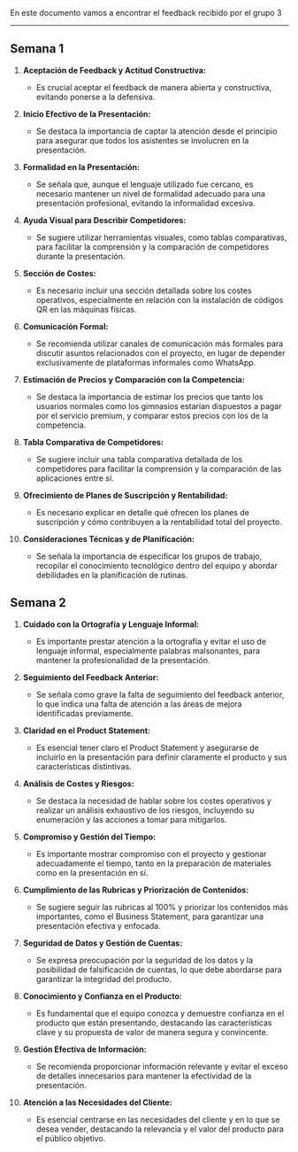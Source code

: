En este documento vamos a encontrar el feedback recibido por el grupo 3
****
## Semana 1

1. **Aceptación de Feedback y Actitud Constructiva:**
   - Es crucial aceptar el feedback de manera abierta y constructiva, evitando ponerse a la defensiva.
   
2. **Inicio Efectivo de la Presentación:**
   - Se destaca la importancia de captar la atención desde el principio para asegurar que todos los asistentes se involucren en la presentación.

3. **Formalidad en la Presentación:**
   - Se señala que, aunque el lenguaje utilizado fue cercano, es necesario mantener un nivel de formalidad adecuado para una presentación profesional, evitando la informalidad excesiva.

4. **Ayuda Visual para Describir Competidores:**
   - Se sugiere utilizar herramientas visuales, como tablas comparativas, para facilitar la comprensión y la comparación de competidores durante la presentación.

5. **Sección de Costes:**
   - Es necesario incluir una sección detallada sobre los costes operativos, especialmente en relación con la instalación de códigos QR en las máquinas físicas.

6. **Comunicación Formal:**
   - Se recomienda utilizar canales de comunicación más formales para discutir asuntos relacionados con el proyecto, en lugar de depender exclusivamente de plataformas informales como WhatsApp.

7. **Estimación de Precios y Comparación con la Competencia:**
   - Se destaca la importancia de estimar los precios que tanto los usuarios normales como los gimnasios estarían dispuestos a pagar por el servicio premium, y comparar estos precios con los de la competencia.

8. **Tabla Comparativa de Competidores:**
   - Se sugiere incluir una tabla comparativa detallada de los competidores para facilitar la comprensión y la comparación de las aplicaciones entre sí.

9. **Ofrecimiento de Planes de Suscripción y Rentabilidad:**
   - Es necesario explicar en detalle qué ofrecen los planes de suscripción y cómo contribuyen a la rentabilidad total del proyecto.

10. **Consideraciones Técnicas y de Planificación:**
    - Se señala la importancia de especificar los grupos de trabajo, recopilar el conocimiento tecnológico dentro del equipo y abordar debilidades en la planificación de rutinas.


## Semana 2

1. **Cuidado con la Ortografía y Lenguaje Informal:**
   - Es importante prestar atención a la ortografía y evitar el uso de lenguaje informal, especialmente palabras malsonantes, para mantener la profesionalidad de la presentación.

2. **Seguimiento del Feedback Anterior:**
   - Se señala como grave la falta de seguimiento del feedback anterior, lo que indica una falta de atención a las áreas de mejora identificadas previamente.

3. **Claridad en el Product Statement:**
   - Es esencial tener claro el Product Statement y asegurarse de incluirlo en la presentación para definir claramente el producto y sus características distintivas.

4. **Análisis de Costes y Riesgos:**
   - Se destaca la necesidad de hablar sobre los costes operativos y realizar un análisis exhaustivo de los riesgos, incluyendo su enumeración y las acciones a tomar para mitigarlos.

5. **Compromiso y Gestión del Tiempo:**
   - Es importante mostrar compromiso con el proyecto y gestionar adecuadamente el tiempo, tanto en la preparación de materiales como en la presentación en sí.

6. **Cumplimiento de las Rubricas y Priorización de Contenidos:**
   - Se sugiere seguir las rubricas al 100% y priorizar los contenidos más importantes, como el Business Statement, para garantizar una presentación efectiva y enfocada.

7. **Seguridad de Datos y Gestión de Cuentas:**
   - Se expresa preocupación por la seguridad de los datos y la posibilidad de falsificación de cuentas, lo que debe abordarse para garantizar la integridad del producto.

8. **Conocimiento y Confianza en el Producto:**
   - Es fundamental que el equipo conozca y demuestre confianza en el producto que están presentando, destacando las características clave y su propuesta de valor de manera segura y convincente.

9. **Gestión Efectiva de Información:**
   - Se recomienda proporcionar información relevante y evitar el exceso de detalles innecesarios para mantener la efectividad de la presentación.

10. **Atención a las Necesidades del Cliente:**
    - Es esencial centrarse en las necesidades del cliente y en lo que se desea vender, destacando la relevancia y el valor del producto para el público objetivo.

